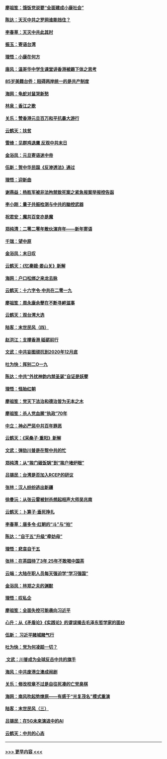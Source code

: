 #### [廖祖笙：饿饭党说要“全面建成小康社会”](../pages/nsc993/n11767482.md?t=01042301) 
#### [陈达：天灭中共之罗网谁能挡住？](../pages/nsc993/n11767465.md?t=01042301) 
#### [李春草：天灭中共此其时](../pages/nsc993/n11767452.md?t=01042301) 
#### [振玉：寄语台湾](../pages/nsc993/n11767432.md?t=01042301) 
#### [理悟：小康在何方](../pages/nsc993/n11767394.md?t=01042301) 
#### [唐风：温哥华中学生课堂讲香港被踢下体之思考](../pages/nsc993/n11766848.md?t=01042301) 
#### [85岁美籍台侨：阻碍两岸统一的是共产制度](../pages/nsc993/n11765043.md?t=01042301) 
#### [海网：龟蛇对鼠哭新愁](../pages/nsc993/n11764895.md?t=01042301) 
#### [林泉：香江之歌](../pages/nsc993/n11764415.md?t=01042301) 
#### [关乐：赞香港元旦百万和平抗暴大游行](../pages/nsc993/n11764382.md?t=01042301) 
#### [云鹤天：扶贫](../pages/nsc993/n11764245.md?t=01042301) 
#### [雪绮：见群鸡退鹰  反观中共末日](../pages/nsc993/n11762112.md?t=01042301) 
#### [金浴凤：元旦寄语迷中帝](../pages/nsc993/n11761788.md?t=01042301) 
#### [伍新：贺中华民国《反渗透法》通过](../pages/nsc993/n11761994.md?t=01042301) 
#### [理悟：迎新曲](../pages/nsc993/n11761152.md?t=01042301) 
#### [谢燕益：杨胜军被非法拘禁致死案之紧急报案举报控告函](../pages/nsc993/n11756134.md?t=01042301) 
#### [李小刚：量子共振检测与中共的脑控武器](../pages/nsc993/n11754518.md?t=01042301) 
#### [祝君安：魔共百变亦是魔](../pages/nsc993/n11754469.md?t=01042301) 
#### [郑纯清：二零二零年散伙演弃年——新年寄语](../pages/nsc993/n11754195.md?t=01042301) 
#### [千瑞：望中原](../pages/nsc993/n11754159.md?t=01042301) 
#### [金浴凤：末日叹](../pages/nsc993/n11752359.md?t=01042301) 
#### [云鹤天：《忆秦娥‧娄山关》新解](../pages/nsc993/n11752348.md?t=01042301) 
#### [海网：户口松绑之来龙去脉](../pages/nsc993/n11752328.md?t=01042301) 
#### [云鹤天：十六字令‧中共在二零一九](../pages/nsc993/n11752305.md?t=01042301) 
#### [廖祖笙：周永康余孽在不断寻衅滋事](../pages/nsc993/n11751013.md?t=01042301) 
#### [云鹤天：观台湾大选](../pages/nsc993/n11751007.md?t=01042301) 
#### [陆客：末世民风（四）](../pages/nsc993/n11749203.md?t=01042301) 
#### [赵洪江：支撑香港 砥砺前行](../pages/nsc993/n11748482.md?t=01042301) 
#### [文武：中共妄图顽抗到2020年12月底](../pages/nsc993/n11748446.md?t=01042301) 
#### [吐为快：挥别二O一九](../pages/nsc993/n11748411.md?t=01042301) 
#### [陈达：中共“外扰神韵内禁圣诞”自证是妖孽](../pages/nsc993/n11748226.md?t=01042301) 
#### [理悟：怪胎红朝](../pages/nsc993/n11748206.md?t=01042301) 
#### [廖祖笙：党天下法治和德治皆为无本之木](../pages/nsc993/n11748135.md?t=01042301) 
#### [廖祖笙：杀人党血腥“执政”70年](../pages/nsc993/n11745144.md?t=01042301) 
#### [中立：神必严惩中共百年罪恶](../pages/nsc993/n11744970.md?t=01042301) 
#### [云鹤天：《采桑子‧重阳》新解](../pages/nsc993/n11744948.md?t=01042301) 
#### [文武：弹劾川普是在帮中共的忙](../pages/nsc993/n11744758.md?t=01042301) 
#### [郑纯清：从“挨门砸饭锅”到“挨户堵炉眼”](../pages/nsc993/n11744745.md?t=01042301) 
#### [吕锡民：台湾是否加入RCEP的研议](../pages/nsc993/n11744701.md?t=01042301) 
#### [张林：汉人纷纷逃出新疆](../pages/nsc993/n11743530.md?t=01042301) 
#### [徐曼沅：从张云雷被封杀想起相声大师吴兆南](../pages/nsc993/n11741816.md?t=01042301) 
#### [云鹤天：卜算子‧垂死挣扎](../pages/nsc993/n11739956.md?t=01042301) 
#### [李春草：唐多令‧红朝的“斗”与“拍”](../pages/nsc993/n11739830.md?t=01042301) 
#### [陈达：“自干五”升级“牵妨母”](../pages/nsc993/n11739724.md?t=01042301) 
#### [理悟：悲哀自干五](../pages/nsc993/n11739547.md?t=01042301) 
#### [张林：在茶园待了3年 25年不敢喝中国茶](../pages/nsc993/n11739240.md?t=01042301) 
#### [云端：大陆在职人员每天强迫学“学习强国”](../pages/nsc993/n11738735.md?t=01042301) 
#### [金浴凤：林郑之夫的渊默](../pages/nsc993/n11737735.md?t=01042301) 
#### [理悟：叹私企](../pages/nsc993/n11737715.md?t=01042301) 
#### [廖祖笙：全面失控可能袭向习近平](../pages/nsc993/n11737704.md?t=01042301) 
#### [心升：从《矛盾论》《实践论》的谬误揭去毛泽东哲学家的面纱](../pages/nsc993/n11736962.md?t=01042301) 
#### [伍新： 习近平赌城赌气行](../pages/nsc993/n11736929.md?t=01042301) 
#### [吐为快：党为何凌蹈一切？](../pages/nsc993/n11736915.md?t=01042301) 
#### [ 文武：川普成为全球反击中共的旗手](../pages/nsc993/n11736882.md?t=01042301) 
#### [海风：中共废港立澳成闹剧](../pages/nsc993/n11735857.md?t=01042301) 
#### [关乐：修改校章不过是自往死凑的亡党臭棋](../pages/nsc993/n11735097.md?t=01042301) 
#### [海网：南风吹起势燎原——有感于“光复茂名”模式重演](../pages/nsc993/n11732308.md?t=01042301) 
#### [陆客：末世民风（三）](../pages/nsc993/n11732211.md?t=01042301) 
#### [吕锡民：在5G未来演进中的AI](../pages/nsc993/n11730010.md?t=01042301) 
#### [云鹤天：中共的心态](../pages/nsc993/n11729906.md?t=01042301) 

----
#### [ >>> 更早内容 <<< ](../indexes/nsc993-earlier.md)
